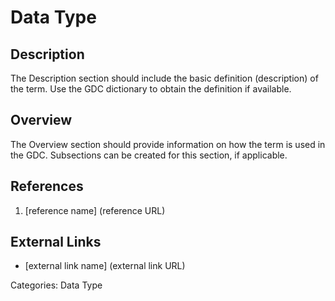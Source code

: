 # Data Type #
## Description ##
The Description section should include the basic definition (description) of the term. Use the GDC dictionary to obtain the definition if available.
## Overview ##
The Overview section should provide information on how the term is used in the GDC. Subsections can be created for this section, if applicable.
## References ##
1. [reference name] (reference URL)

## External Links ##
* [external link name] (external link URL)

Categories: Data Type
